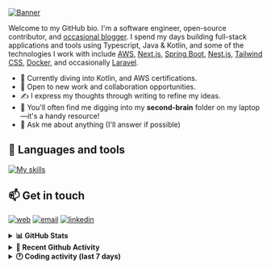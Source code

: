 [![Banner](https://raw.githubusercontent.com/wilfriedago/wilfriedago/main/assets/1.png)][website]

Welcome to my GitHub bio. I'm a software engineer, open-source contributor, and [occasional blogger][blog]. I spend my days building full-stack applications and tools using Typescript, Java & Kotlin, and some of the technologies I work with include [AWS](https://aws.amazon.com/fr/), [Next.js](https://nextjs.org/), [Spring Boot](https://spring.io/projects/spring-boot), [Nest.js](https://nestjs.com/), [Tailwind CSS](https://github.com/tailwindlabs/tailwindcss), [Docker](https://www.docker.com/), and occasionally [Laravel](https://laravel.com/).

- 🔭 Currently diving into Kotlin, and AWS certifications.
- 👯 Open to new work and collaboration opportunities.
- ✍️ I express my thoughts through writing to refine my ideas.
- 🧠 You'll often find me digging into my **second-brain** folder on my laptop—it's a handy resource!
- 💬 Ask me about anything (I'll answer if possible)

## 🎨 Languages and tools

[![My skills](https://skillicons.dev/icons?i=typescript,js,nodejs,nest,java,kotlin,spring,python,fastapi,django,aws,docker,vscode,idea,tailwind&perline=15)](https://wilfriedago.dev/about#skills)

## 📫 Get in touch
[![web](https://img.shields.io/badge/WEBSITE-12100E?logo=google-earth&color=282A36)][website]
[![email](https://img.shields.io/badge/MAIL-12100E?logo=mailgun&color=282A36)][mail]
[![linkedin](https://img.shields.io/badge/LINKEDIN-12100E?logo=linkedin&color=282A36)][linkedin]


<details>
  <summary><b>📊 GitHub Stats</b></summary>
	<br/>
	<p align="left">
		<img width="49.5%" src="https://github-readme-stats.vercel.app/api?username=wilfriedago&show_icons=true&count_private=true&title_color=10b981&icon_color=10b981&theme=react&hide_border=true" />
		<img width="49.5%" src="https://streak-stats.demolab.com/?user=wilfriedago&hide_border=true&theme=react&ring=10b981&fire=fff&currStreakNum=fff&sideLabels=10b981&currStreakLabel=10b981&sideNums=fff" />
	</p>
</details>

<details>
  <summary><b>📅 Recent Github Activity</b></summary>
	<br>

<!--RECENT_ACTIVITY:last_update-->
Last Updated: Monday, May 5th, 2025, 4:20:11 AM
<!--RECENT_ACTIVITY:last_update_end-->

<!--RECENT_ACTIVITY:start-->
1. ⭐ Starred [bytedance/UI-TARS-desktop](https://github.com/bytedance/UI-TARS-desktop)<br>
2. ⬆️ Pushed 14 commit(s) to [wilfriedago/dotfiles](https://github.com/wilfriedago/dotfiles)<br>
3. 🎉 Merged PR [#6](https://github.com/wilfriedago/dotfiles/pull/6) in [wilfriedago/dotfiles](https://github.com/wilfriedago/dotfiles)<br>
4. 💪 Opened PR [#6](https://github.com/wilfriedago/dotfiles/pull/6) in [wilfriedago/dotfiles](https://github.com/wilfriedago/dotfiles)<br>
5. ⭐ Starred [knadh/listmonk](https://github.com/knadh/listmonk)<br>
<!--RECENT_ACTIVITY:end-->
</details>

<details>
  <summary><b>🕐 Coding activity (last 7 days)</b></summary>
	<br>

<!--START_SECTION:waka-->

```python
Total Time: 26 hrs 53 mins

Java           12 hrs 1 min    ███████████░░░░░░░░░░░░░░   43.61 %
TypeScript     5 hrs 30 mins   █████░░░░░░░░░░░░░░░░░░░░   19.97 %
SQL            3 hrs 28 mins   ███░░░░░░░░░░░░░░░░░░░░░░   12.59 %
Other          41 mins         ▓░░░░░░░░░░░░░░░░░░░░░░░░   02.48 %
```

<!--END_SECTION:waka-->
</details>

[website]: https://wilfriedago.dev
[linkedin]: https://linkedin.com/in/wilfriedago
[blog]: https://wilfriedago.dev/blog
[mail]: mailto:me@wilfriedago.dev

